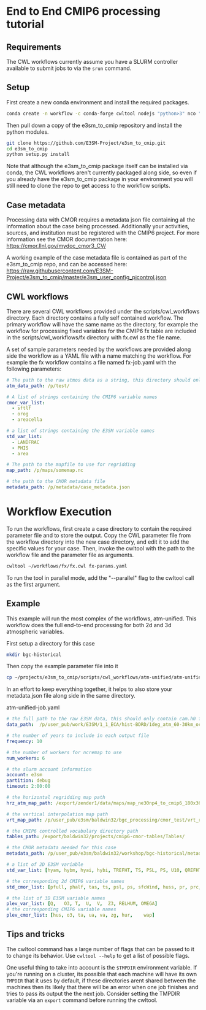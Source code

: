 # End to End CMIP6 processing tutorial

## Requirements

The CWL workflows currently assume you have a SLURM controller available to submit jobs to via the `srun` command. 


## Setup

First create a new conda environment and install the required packages.

```bash
conda create -n workflow -c conda-forge cwltool nodejs "python>3" nco "cmor>=3.6.0" tqdm pathos pyyaml xarray netcdf4 dask scipy
```

Then pull down a copy of the e3sm_to_cmip repository and install the python modules. 

```bash
git clone https://github.com/E3SM-Project/e3sm_to_cmip.git
cd e3sm_to_cmip
python setup.py install
```

Note that although the e3sm_to_cmip package itself can be installed via conda, the CWL workflows aren't currently packaged along side, so even if you already have the e3sm_to_cmip package in your environment you will still need to clone the repo to get access to the workflow scripts.

## Case metadata

Processing data with CMOR requires a metadata json file containing all the information about the case being processed. Additionally your activities, sources, and institution must be registered with the CMIP6 project. For more information see the CMOR documentation here: https://cmor.llnl.gov/mydoc_cmor3_CV/

A working example of the case metadata file is contained as part of the e3sm_to_cmip repo, and can be accessed here: https://raw.githubusercontent.com/E3SM-Project/e3sm_to_cmip/master/e3sm_user_config_picontrol.json


## CWL workflows

There are several CWL workflows provided under the scripts/cwl_workflows directory. Each directory contains a fully self contained workflow. The primary workflow will have the same name as the directory, for example the workflow for processing fixed variables for the CMIP6 fx table are included in the scripts/cwl_workflows/fx directory with fx.cwl as the file name.

A set of sample parameters needed by the workflows are provided along side the workflow as a YAML file with a name matching the workflow. For example the fx workflow contains a file named fx-job.yaml with the following parameters:

```yaml
# The path to the raw atmos data as a string, this directory should only contain cam.h0 files
atm_data_path: /p/test/ 

# A list of strings containing the CMIP6 variable names
cmor_var_list: 
  - sftlf
  - orog
  - areacella

# a list of strings containing the E3SM variable names
std_var_list:
  - LANDFRAC
  - PHIS
  - area

# The path to the mapfile to use for regridding
map_path: /p/maps/somemap.nc

# the path to the CMOR metadata file 
metadata_path: /p/metadata/case_metadata.json
```

# Workflow Execution

To run the workflows, first create a case directory to contain the required parameter file and to store the output. Copy the CWL parameter file from the workflow directory into the new case directory, and edit it to add the specific values for your case. Then, invoke the cwltool with the path to the workflow file and the parameter file as arguments.

```bash
cwltool ~/workflows/fx/fx.cwl fx-params.yaml
```

To run the tool in parallel mode, add the "--parallel" flag to the cwltool call as the first argument.

## Example

This example will run the most complex of the workflows, atm-unified. This workflow does the full end-to-end processing for both 2d and 3d atmospheric variables.


First setup a directory for this case
```bash
mkdir bgc-historical
```

Then copy the example parameter file into it
```bash
cp ~/projects/e3sm_to_cmip/scripts/cwl_workflows/atm-unified/atm-unified-job.yaml bgc-historical/
```

In an effort to keep everything together, it helps to also store your metadata.json file along side in the same directory.

atm-unified-job.yaml
```yaml
# the full path to the raw E3SM data, this should only contain cam.h0 files
data_path:  /p/user_pub/work/E3SM/1_1_ECA/hist-BDRD/1deg_atm_60-30km_ocean/atmos/native/model-output/mon/ens1/v2/

# the number of years to include in each output file
frequency: 10

# the number of workers for ncremap to use
num_workers: 6

# the slurm account information
account: e3sm
partition: debug
timeout: 2:00:00

# the horizontal regridding map path
hrz_atm_map_path: /export/zender1/data/maps/map_ne30np4_to_cmip6_180x360_aave.20181001.nc

# the vertical interpolation map path
vrt_map_path: /p/user_pub/e3sm/baldwin32/bgc_processing/cmor_test/vrt_remap_plev19.nc

# the CMIP6 controlled vocabulary directory path
tables_path: /export/baldwin32/projects/cmip6-cmor-tables/Tables/

# the CMOR metadata needed for this case
metadata_path: /p/user_pub/e3sm/baldwin32/workshop/bgc-historical/metadata.json

# a list of 2D E3SM variable 
std_var_list: [hyam, hybm, hyai, hybi, TREFHT, TS, PSL, PS, U10, QREFHT, PRECC, PRECL, PRECSC, PRECSL, QFLX, TAUX, TAUY, LHFLX, CLDTOT, FLDS, FLNS, FSDS, FSNS, SHFLX, CLOUD, CLDICE, TGCLDIWP, CLDLIQ, TGCLDCWP, TMQ, FLNSC, FSNTOA, FSNT, FLNT, FLUTC, FSDSC, SOLIN, FSNSC, FSUTOA, FSUTOAC, AODABS, AODVIS, AREL, FISCCP1_COSP, CLDTOT_ISCCP, MEANCLDALB_ISCCP, MEANPTOP_ISCCP, CLDTOT_CAL, CLDLOW_CAL, CLDMED_CAL, CLDHGH_CAL]

# the corresponding 2d CMIP6 variable names
std_cmor_list: [pfull, phalf, tas, ts, psl, ps, sfcWind, huss, pr, prc, prsn, evspsbl, tauu, tauv, hfls, clt, rlds, rlus, rsds, rsus, hfss, cl, clw, cli, clivi, clwvi, prw, rldscs, rlut, rlutcs, rsdt, rsuscs, rsut, rsutcs, rtmt, abs550aer, od550aer, reffclwtop, rsdscs, clisccp, cltisccp, albisccp, pctisccp, cltcalipso, cllcalipso, clmcalipso, clhcalipso]

# the list of 3D E3SM variable names
plev_var_list: [Q,   O3, T,  U,  V,  Z3, RELHUM, OMEGA]
# the corresponding CMIP6 variable names
plev_cmor_list: [hus, o3, ta, ua, va, zg, hur,    wap]
```

## Tips and tricks

The cwltool command has a large number of flags that can be passed to it to change its behavior. Use `cwltool --help` to get a list of possible flags.

One useful thing to take into account is the `$TMPDIR` environment variable. If you're running on a cluster, its possible that each machine will have its own `TMPDIR` that it uses by default, if these directories arent shared between the machines then its likely that there will be an error when one job finishes and tries to pass its output the the next job. Consider setting the TMPDIR variable via an `export` command before running the cwltool.

